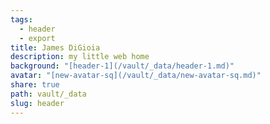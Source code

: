 ```yaml
---
tags:
  - header
  - export
title: James DiGioia
description: my little web home
background: "[header-1](/vault/_data/header-1.md)"
avatar: "[new-avatar-sq](/vault/_data/new-avatar-sq.md)"
share: true
path: vault/_data
slug: header
---
```

